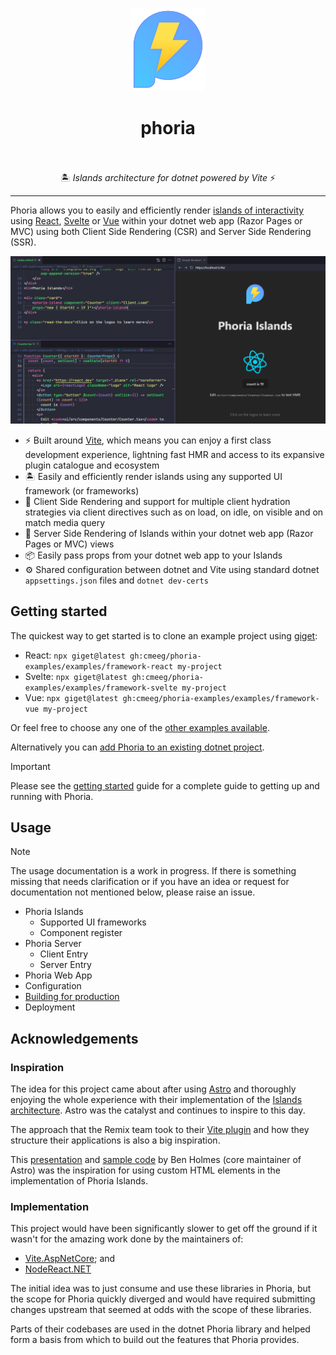 <div align="center">
  <p><img width="120" height="133" src="./docs/assets/phoria.svg" alt="Phoria logo"></p>
  <h1>phoria<br><br></h1>
  <p>🏝️ <i>Islands architecture for dotnet powered by Vite</i> ⚡</p>
  <p><hr></p>
</div>

Phoria allows you to easily and efficiently render [islands of interactivity](https://docs.astro.build/en/concepts/islands/) using [React](https://react.dev/), [Svelte](https://svelte.dev/) or [Vue](https://vuejs.org/) within your dotnet web app (Razor Pages or MVC) using both Client Side Rendering (CSR) and Server Side Rendering (SSR).

![Screenshot showing a Phoria Island TagHelper being used in a dotnet Razor Pages app to render a React component](./docs/assets/intro.png)

* ⚡ Built around [Vite](https://vite.dev/), which means you can enjoy a first class development experience, lightning fast HMR and access to its expansive plugin catalogue and ecosystem
* 🏝️ Easily and efficiently render islands using any supported UI framework (or frameworks)
* 🌊 Client Side Rendering and support for multiple client hydration strategies via client directives such as on load, on idle, on visible and on match media query
* 🔋 Server Side Rendering of Islands within your dotnet web app (Razor Pages or MVC) views
* 📦 Easily pass props from your dotnet web app to your Islands
* ⚙️ Shared configuration between dotnet and Vite using standard dotnet `appsettings.json` files and `dotnet dev-certs`

## Getting started

The quickest way to get started is to clone an example project using [giget](https://unjs.io/packages/giget):

* React: `npx giget@latest gh:cmeeg/phoria-examples/examples/framework-react my-project`
* Svelte: `npx giget@latest gh:cmeeg/phoria-examples/examples/framework-svelte my-project`
* Vue: `npx giget@latest gh:cmeeg/phoria-examples/examples/framework-vue my-project`

Or feel free to choose any one of the [other examples available](https://github.com/CMeeg/phoria-examples/tree/main/examples).

Alternatively you can [add Phoria to an existing dotnet project](./docs/guides/getting-started.md#manually-add-phoria-to-an-existing-dotnet-project).

> [!IMPORTANT]
> Please see the [getting started](./docs/guides/getting-started.md) guide for a complete guide to getting up and running with Phoria.

## Usage

> [!NOTE]
> The usage documentation is a work in progress. If there is something missing that needs clarification or if you have an idea or request for documentation not mentioned below, please raise an issue.

* Phoria Islands
  * Supported UI frameworks
  * Component register
* Phoria Server
  * Client Entry
  * Server Entry
* Phoria Web App
* Configuration
* [Building for production](./docs/guides/building-for-production.md)
* Deployment

## Acknowledgements

### Inspiration

The idea for this project came about after using [Astro](https://astro.build/) and thoroughly enjoying the whole experience with their implementation of the [Islands architecture](https://docs.astro.build/en/concepts/islands/). Astro was the catalyst and continues to inspire to this day.

The approach that the Remix team took to their [Vite plugin](https://remix.run/docs/en/main/guides/vite) and how they structure their applications is also a big inspiration.

This [presentation](https://www.youtube.com/watch?v=Ptqaqls2SYo) and [sample code](https://github.com/bholmesdev/vite-conf-islands-arch/blob/main/src/client.ts) by Ben Holmes (core maintainer of Astro) was the inspiration for using custom HTML elements in the implementation of Phoria Islands.

### Implementation

This project would have been significantly slower to get off the ground if it wasn't for the amazing work done by the maintainers of:

* [Vite.AspNetCore](https://github.com/Eptagone/Vite.AspNetCore); and
* [NodeReact.NET](https://github.com/DaniilSokolyuk/NodeReact.NET)

The initial idea was to just consume and use these libraries in Phoria, but the scope for Phoria quickly diverged and would have required submitting changes upstream that seemed at odds with the scope of these libraries.

Parts of their codebases are used in the dotnet Phoria library and helped form a basis from which to build out the features that Phoria provides.
